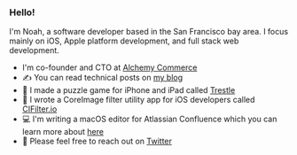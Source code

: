 ### Hello!
I'm Noah, a software developer based in the San Francisco bay area. I focus mainly on iOS, Apple platform development, and full stack web development.

- I'm co-founder and CTO at [Alchemy Commerce](https://getalchemy.app)
- ✍️ You can read technical posts on [my blog](https://noahgilmore.com/blog)
- 🧩 I made a puzzle game for iPhone and iPad called [Trestle](https://apps.apple.com/us/app/trestle-the-new-sudoku/id1300230302)
- 🎨 I wrote a CoreImage filter utility app for iOS developers called [CIFilter.io](https://apps.apple.com/us/app/cifilter-io/id1457458557)
- 💻 I'm writing a macOS editor for Atlassian Confluence which you can learn more about [here](https://getfluency.io/)
- 👋 Please feel free to reach out on [Twitter](https://twitter.com/noahsark769)
